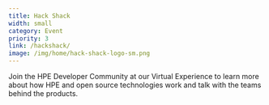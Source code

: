 ```yaml
---
title: Hack Shack
width: small
category: Event
priority: 3
link: /hackshack/
image: /img/home/hack-shack-logo-sm.png
---
```


Join the HPE Developer Community at our Virtual Experience to learn more about how HPE and open source technologies work and talk with the teams behind the products.